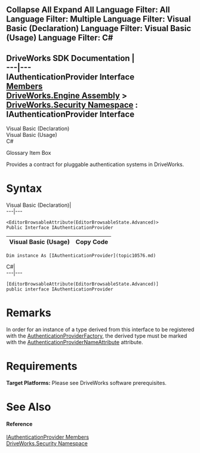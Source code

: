 Collapse All Expand All Language Filter: All  Language Filter: Multiple  Language Filter: Visual Basic (Declaration) Language Filter: Visual Basic (Usage) Language Filter: C#  
---  
DriveWorks SDK Documentation  |   
---|---  
IAuthenticationProvider Interface   
[Members](topic10577.md)   
[DriveWorks.Engine Assembly](topic2156.md) > [DriveWorks.Security Namespace](topic10574.md) : IAuthenticationProvider Interface  
---  
  
Visual Basic (Declaration)    
Visual Basic (Usage)    
C# 

Glossary Item Box

Provides a contract for pluggable authentication systems in DriveWorks. 

# Syntax

Visual Basic (Declaration)|   
---|---  
      
    
    <EditorBrowsableAttribute(EditorBrowsableState.Advanced)>
    Public Interface IAuthenticationProvider   
  
Visual Basic (Usage)| Copy Code  
---|---  
      
    
    Dim instance As [IAuthenticationProvider](topic10576.md)  
  
C#|   
---|---  
      
    
    [EditorBrowsableAttribute(EditorBrowsableState.Advanced)]
    public interface IAuthenticationProvider   
  
# Remarks

In order for an instance of a type derived from this interface to be registered with the [AuthenticationProviderFactory](topic10617.md), the derived type must be marked with the [AuthenticationProviderNameAttribute](topic10626.md) attribute.

# Requirements

**Target Platforms:** Please see DriveWorks software prerequisites.

# See Also

#### Reference

[IAuthenticationProvider Members](topic10577.md)   
[DriveWorks.Security Namespace](topic10574.md)


